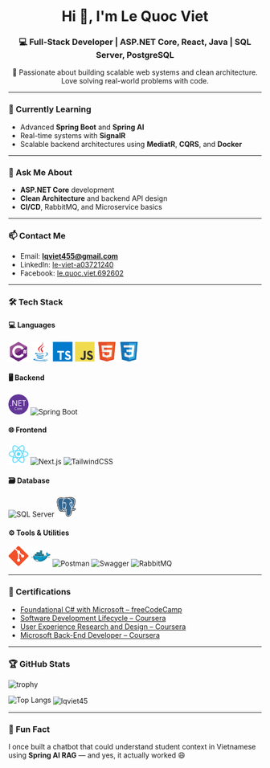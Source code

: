<h1 align="center">Hi 👋, I'm Le Quoc Viet</h1>
<h3 align="center">💻 Full-Stack Developer | ASP.NET Core, React, Java | SQL Server, PostgreSQL</h3>

<p align="center">🚀 Passionate about building scalable web systems and clean architecture. Love solving real-world problems with code.</p>

---

### 🌱 Currently Learning
- Advanced **Spring Boot** and **Spring AI**
- Real-time systems with **SignalR**
- Scalable backend architectures using **MediatR**, **CQRS**, and **Docker**

---

### 💬 Ask Me About
- **ASP.NET Core** development
- **Clean Architecture** and backend API design
- **CI/CD**, RabbitMQ, and Microservice basics

---

### 📫 Contact Me
- Email: **lqviet455@gmail.com**
- LinkedIn: [le-viet-a03721240](https://www.linkedin.com/in/le-viet-a03721240)
- Facebook: [le.quoc.viet.692602](https://fb.com/le.quoc.viet.692602)

---

### 🛠️ Tech Stack

#### 💻 Languages
<p>
  <img src="https://raw.githubusercontent.com/devicons/devicon/master/icons/csharp/csharp-original.svg" alt="C#" width="40" height="40"/>
  <img src="https://raw.githubusercontent.com/devicons/devicon/master/icons/java/java-original.svg" alt="Java" width="40" height="40"/>
  <img src="https://raw.githubusercontent.com/devicons/devicon/master/icons/typescript/typescript-original.svg" alt="TypeScript" width="40" height="40"/>
  <img src="https://raw.githubusercontent.com/devicons/devicon/master/icons/javascript/javascript-original.svg" alt="JavaScript" width="40" height="40"/>
  <img src="https://raw.githubusercontent.com/devicons/devicon/master/icons/html5/html5-original.svg" alt="HTML" width="40" height="40"/>
  <img src="https://raw.githubusercontent.com/devicons/devicon/master/icons/css3/css3-original.svg" alt="CSS" width="40" height="40"/>
</p>

#### 🖥️ Backend
<p>
  <img src="https://raw.githubusercontent.com/devicons/devicon/master/icons/dotnetcore/dotnetcore-original.svg" alt="ASP.NET Core" width="40" height="40"/>
  <img src="https://www.vectorlogo.zone/logos/springio/springio-icon.svg" alt="Spring Boot" width="40" height="40"/>
</p>

#### 🌐 Frontend
<p>
  <img src="https://raw.githubusercontent.com/devicons/devicon/master/icons/react/react-original.svg" alt="ReactJS" width="40" height="40"/>
  <img src="https://cdn.worldvectorlogo.com/logos/nextjs-2.svg" alt="Next.js" width="40" height="40"/>
  <img src="https://www.vectorlogo.zone/logos/tailwindcss/tailwindcss-icon.svg" alt="TailwindCSS" width="40" height="40"/>
</p>

#### 🗃️ Database
<p>
  <img src="https://www.svgrepo.com/show/303229/microsoft-sql-server-logo.svg" alt="SQL Server" width="40" height="40"/>
  <img src="https://raw.githubusercontent.com/devicons/devicon/master/icons/postgresql/postgresql-original.svg" alt="PostgreSQL" width="40" height="40"/>
</p>

#### ⚙️ Tools & Utilities
<p>
  <img src="https://raw.githubusercontent.com/devicons/devicon/master/icons/git/git-original.svg" alt="Git" width="40" height="40"/>
  <img src="https://raw.githubusercontent.com/devicons/devicon/master/icons/docker/docker-original.svg" alt="Docker" width="40" height="40"/>
  <img src="https://www.vectorlogo.zone/logos/getpostman/getpostman-icon.svg" alt="Postman" width="40" height="40"/>
  <img src="https://www.svgrepo.com/show/342276/swagger.svg" alt="Swagger" width="40" height="40"/>
  <img src="https://cdn.jsdelivr.net/npm/simple-icons@15.2.0/icons/rabbitmq.svg" alt="RabbitMQ" width="40" height="40"/>
</p>

---

### 📜 Certifications

- [Foundational C# with Microsoft – freeCodeCamp](https://www.freecodecamp.org/certification/viet455/foundational-c-sharp-with-microsoft)  
- [Software Development Lifecycle – Coursera](https://coursera.org/share/033cee6f13cd2d8b190d9288c41274c0)  
- [User Experience Research and Design – Coursera](https://coursera.org/share/e2a8e1207306ddb91ddb060e61aec3ce)  
- [Microsoft Back-End Developer – Coursera](https://coursera.org/share/e13540f572707149f36db01d7e93e34c)
---

### 🏆 GitHub Stats

<p align="left">
  <img src="https://github-profile-trophy.vercel.app/?username=lqviet45&theme=onedark" alt="trophy" />
</p>

<p align="left">
  <img align="left" src="https://github-readme-stats.vercel.app/api/top-langs/?username=lqviet45&layout=compact" alt="Top Langs" />
</p>

<p align="left">
  <p>&nbsp;<img align="center" src="https://github-readme-stats.vercel.app/api?username=lqviet45&show_icons=true&locale=en" alt="lqviet45" /></p>
</p>

---

### 🙌 Fun Fact
I once built a chatbot that could understand student context in Vietnamese using **Spring AI RAG** — and yes, it actually worked 😄


